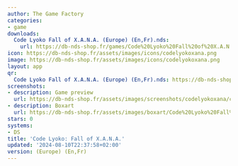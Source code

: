 ```yaml
---
author: The Game Factory
categories:
- game
downloads:
  Code Lyoko Fall of X.A.N.A. (Europe) (En,Fr).nds:
    url: https://db-nds-shop.fr/games/Code%20Lyoko%20Fall%20of%20X.A.N.A.%20%28Europe%29%20%28En%2CFr%29.zip
icon: https://db-nds-shop.fr/assets/images/icons/codelyokoxana.png
image: https://db-nds-shop.fr/assets/images/icons/codelyokoxana.png
layout: app
qr:
  Code Lyoko Fall of X.A.N.A. (Europe) (En,Fr).nds: https://db-nds-shop.fr/qr/code-lyoko-fall-of-x-a-n-a--europe-enfr-nds.png
screenshots:
- description: Game preview
  url: https://db-nds-shop.fr/assets/images/screenshots/codelyokoxana/codelyokoxana.png
- description: Boxart
  url: https://db-nds-shop.fr/assets/images/boxart/Code%20Lyoko%20Fall%20of%20X.A.N.A.%20(Europe)%20(En%2CFr).nds.png
stars: 0
systems:
- DS
title: 'Code Lyoko: Fall of X.A.N.A.'
updated: '2024-08-10T22:37:58+02:00'
version: (Europe) (En,Fr)
---
```

